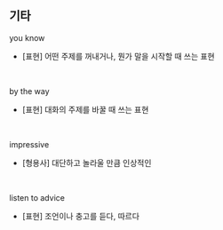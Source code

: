 ## 기타

you know
- [표현] 어떤 주제를 꺼내거나, 뭔가 말을 시작할 때 쓰는 표현

<br>

by the way
- [표현] 대화의 주제를 바꿀 때 쓰는 표현

<br>

impressive
- [형용사] 대단하고 놀라울 만큼 인상적인

<br>

listen to advice
- [표현] 조언이나 충고를 듣다, 따르다
